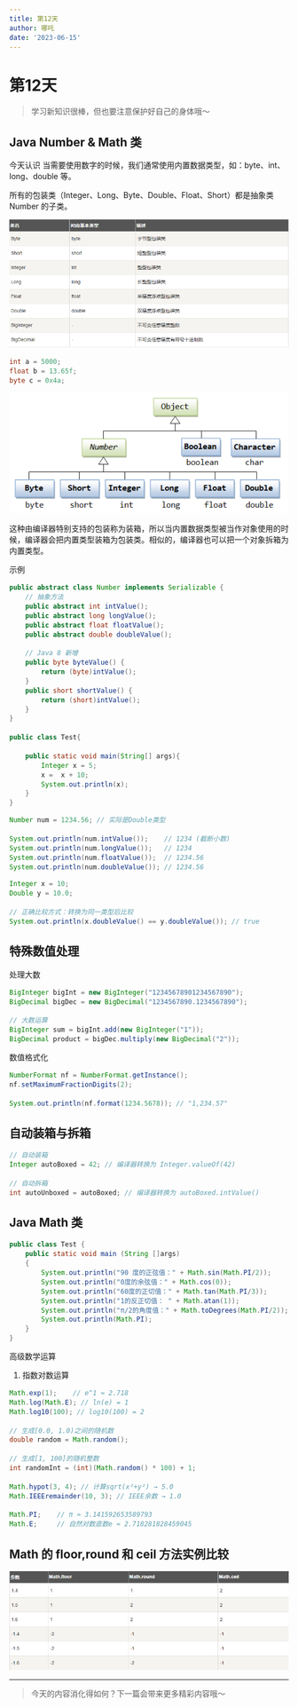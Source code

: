 ```yaml
---
title: 第12天
author: 哪吒
date: '2023-06-15'
---
```


# 第12天

> 学习新知识很棒，但也要注意保护好自己的身体哦～

## Java Number & Math 类

今天认识 当需要使用数字的时候，我们通常使用内置数据类型，如：byte、int、long、double 等。

所有的包装类（Integer、Long、Byte、Double、Float、Short）都是抽象类 Number 的子类。

![img_21.png](./img_21.png)

```java
int a = 5000;
float b = 13.65f;
byte c = 0x4a;
```

![img_22.png](./img_22.png)

这种由编译器特别支持的包装称为装箱，所以当内置数据类型被当作对象使用的时候，编译器会把内置类型装箱为包装类。相似的，编译器也可以把一个对象拆箱为内置类型。

示例
```java
public abstract class Number implements Serializable {
    // 抽象方法
    public abstract int intValue();
    public abstract long longValue();
    public abstract float floatValue();
    public abstract double doubleValue();
    
    // Java 8 新增
    public byte byteValue() {
        return (byte)intValue();
    }
    public short shortValue() {
        return (short)intValue();
    }
}

public class Test{

    public static void main(String[] args){
        Integer x = 5;
        x =  x + 10;
        System.out.println(x);
    }
}


```

```java
Number num = 1234.56; // 实际是Double类型

System.out.println(num.intValue());    // 1234 (截断小数)
System.out.println(num.longValue());   // 1234
System.out.println(num.floatValue());  // 1234.56
System.out.println(num.doubleValue()); // 1234.56
```

```java
Integer x = 10;
Double y = 10.0;

// 正确比较方式：转换为同一类型后比较
System.out.println(x.doubleValue() == y.doubleValue()); // true
```

## 特殊数值处理

处理大数

```java
BigInteger bigInt = new BigInteger("12345678901234567890");
BigDecimal bigDec = new BigDecimal("1234567890.1234567890");

// 大数运算
BigInteger sum = bigInt.add(new BigInteger("1"));
BigDecimal product = bigDec.multiply(new BigDecimal("2"));
```

数值格式化

```java
NumberFormat nf = NumberFormat.getInstance();
nf.setMaximumFractionDigits(2);

System.out.println(nf.format(1234.5678)); // "1,234.57"
```

## 自动装箱与拆箱

```java
// 自动装箱
Integer autoBoxed = 42; // 编译器转换为 Integer.valueOf(42)

// 自动拆箱
int autoUnboxed = autoBoxed; // 编译器转换为 autoBoxed.intValue()
```

## Java Math 类

```java
public class Test {  
    public static void main (String []args)  
    {  
        System.out.println("90 度的正弦值：" + Math.sin(Math.PI/2));  
        System.out.println("0度的余弦值：" + Math.cos(0));  
        System.out.println("60度的正切值：" + Math.tan(Math.PI/3));  
        System.out.println("1的反正切值： " + Math.atan(1));  
        System.out.println("π/2的角度值：" + Math.toDegrees(Math.PI/2));  
        System.out.println(Math.PI);  
    }  
}
```

高级数学运算

1. 指数对数运算

```java
Math.exp(1);    // e^1 ≈ 2.718
Math.log(Math.E); // ln(e) = 1
Math.log10(100); // log10(100) = 2

// 生成[0.0, 1.0)之间的随机数
double random = Math.random();

// 生成[1, 100]的随机整数
int randomInt = (int)(Math.random() * 100) + 1;

Math.hypot(3, 4); // 计算sqrt(x²+y²) → 5.0
Math.IEEEremainder(10, 3); // IEEE余数 → 1.0

Math.PI;    // π ≈ 3.141592653589793
Math.E;     // 自然对数底数e ≈ 2.718281828459045
```

## Math 的 floor,round 和 ceil 方法实例比较

![img_23.png](./img_23.png)








---

> 今天的内容消化得如何？下一篇会带来更多精彩内容哦～